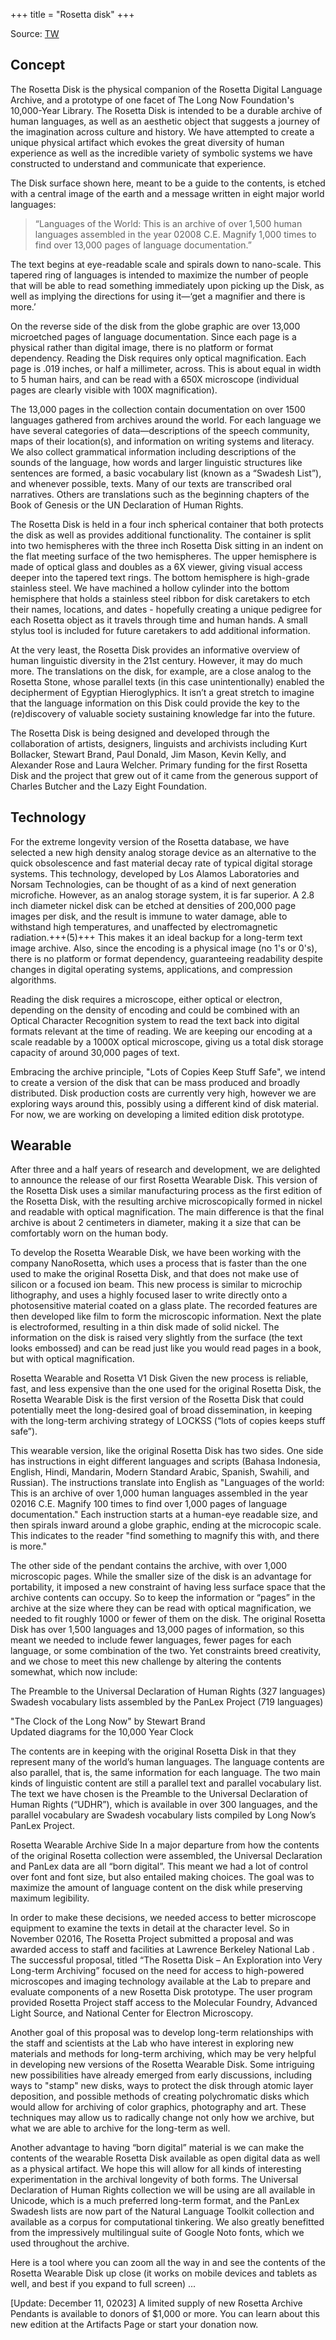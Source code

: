 +++
title = "Rosetta disk"
+++

Source: [TW](https://rosettaproject.org/disk/concept/)

## Concept

The Rosetta Disk is the physical companion of the Rosetta Digital Language Archive, and a prototype of one facet of The Long Now Foundation's 10,000-Year Library. The Rosetta Disk is intended to be a durable archive of human languages, as well as an aesthetic object that suggests a journey of the imagination across culture and history. We have attempted to create a unique physical artifact which evokes the great diversity of human experience as well as the incredible variety of symbolic systems we have constructed to understand and communicate that experience.

The Disk surface shown here, meant to be a guide to the contents, is etched with a central image of the earth and a message written in eight major world languages:

> “Languages of the World: This is an archive of over 1,500 human languages assembled in the year 02008 C.E. Magnify 1,000 times to find over 13,000 pages of language documentation.” 

The text begins at eye-readable scale and spirals down to nano-scale. This tapered ring of languages is intended to maximize the number of people that will be able to read something immediately upon picking up the Disk, as well as implying the directions for using it—‘get a magnifier and there is more.’

On the reverse side of the disk from the globe graphic are over 13,000 microetched pages of language documentation. Since each page is a physical rather than digital image, there is no platform or format dependency. Reading the Disk requires only optical magnification. Each page is .019 inches, or half a millimeter, across. This is about equal in width to 5 human hairs, and can be read with a 650X microscope (individual pages are clearly visible with 100X magnification).

The 13,000 pages in the collection contain documentation on over 1500 languages gathered from archives around the world. For each language we have several categories of data—descriptions of the speech community, maps of their location(s), and information on writing systems and literacy. We also collect grammatical information including descriptions of the sounds of the language, how words and larger linguistic structures like sentences are formed, a basic vocabulary list (known as a “Swadesh List”), and whenever possible, texts. Many of our texts are transcribed oral narratives. Others are translations such as the beginning chapters of the Book of Genesis or the UN Declaration of Human Rights.

The Rosetta Disk is held in a four inch spherical container that both protects the disk as well as provides additional functionality. The container is split into two hemispheres with the three inch Rosetta Disk sitting in an indent on the flat meeting surface of the two hemispheres. The upper hemisphere is made of optical glass and doubles as a 6X viewer, giving visual access deeper into the tapered text rings. The bottom hemisphere is high-grade stainless steel. We have machined a hollow cylinder into the bottom hemisphere that holds a stainless steel ribbon for disk caretakers to etch their names, locations, and dates - hopefully creating a unique pedigree for each Rosetta object as it travels through time and human hands. A small stylus tool is included for future caretakers to add additional information.

At the very least, the Rosetta Disk provides an informative overview of human linguistic diversity in the 21st century. However, it may do much more. The translations on the disk, for example, are a close analog to the Rosetta Stone, whose parallel texts (in this case unintentionally) enabled the decipherment of Egyptian Hieroglyphics. It isn’t a great stretch to imagine that the language information on this Disk could provide the key to the (re)discovery of valuable society sustaining knowledge far into the future.

The Rosetta Disk is being designed and developed through the collaboration of artists, designers, linguists and archivists including Kurt Bollacker, Stewart Brand, Paul Donald, Jim Mason, Kevin Kelly, and Alexander Rose and Laura Welcher. Primary funding for the first Rosetta Disk and the project that grew out of it came from the generous support of Charles Butcher and the Lazy Eight Foundation.

## Technology
For the extreme longevity version of the Rosetta database, we have selected a new high density analog storage device as an alternative to the quick obsolescence and fast material decay rate of typical digital storage systems. This technology, developed by Los Alamos Laboratories and Norsam Technologies, can be thought of as a kind of next generation microfiche. However, as an analog storage system, it is far superior. A 2.8 inch diameter nickel disk can be etched at densities of 200,000 page images per disk, and the result is immune to water damage, able to withstand high temperatures, and unaffected by electromagnetic radiation.+++(5)+++ This makes it an ideal backup for a long-term text image archive. Also, since the encoding is a physical image (no 1's or 0's), there is no platform or format dependency, guaranteeing readability despite changes in digital operating systems, applications, and compression algorithms.

Reading the disk requires a microscope, either optical or electron, depending on the density of encoding and could be combined with an Optical Character Recognition system to read the text back into digital formats relevant at the time of reading. We are keeping our encoding at a scale readable by a 1000X optical microscope, giving us a total disk storage capacity of around 30,000 pages of text.

Embracing the archive principle, "Lots of Copies Keep Stuff Safe", we intend to create a version of the disk that can be mass produced and broadly distributed. Disk production costs are currently very high, however we are exploring ways around this, possibly using a different kind of disk material. For now, we are working on developing a limited edition disk prototype.

## Wearable
After three and a half years of research and development, we are delighted to announce the release of our first Rosetta Wearable Disk. This version of the Rosetta Disk uses a similar manufacturing process as the first edition of the Rosetta Disk, with the resulting archive microscopically formed in nickel and readable with optical magnification. The main difference is that the final archive is about 2 centimeters in diameter, making it a size that can be comfortably worn on the human body.

To develop the Rosetta Wearable Disk, we have been working with the company NanoRosetta, which uses a process that is faster than the one used to make the original Rosetta Disk, and that does not make use of silicon or a focused ion beam. This new process is similar to microchip lithography, and uses a highly focused laser to write directly onto a photosensitive material coated on a glass plate. The recorded features are then developed like film to form the microscopic information. Next the plate is electroformed, resulting in a thin disk made of solid nickel. The information on the disk is raised very slightly from the surface (the text looks embossed) and can be read just like you would read pages in a book, but with optical magnification.

Rosetta Wearable and Rosetta V1 Disk
Given the new process is reliable, fast, and less expensive than the one used for the original Rosetta Disk, the Rosetta Wearable Disk is the first version of the Rosetta Disk that could potentially meet the long-desired goal of broad dissemination, in keeping with the long-term archiving strategy of LOCKSS (“lots of copies keeps stuff safe”).

This wearable version, like the original Rosetta Disk has two sides. One side has instructions in eight different languages and scripts (Bahasa Indonesia, English, Hindi, Mandarin, Modern Standard Arabic, Spanish, Swahili, and Russian). The instructions translate into English as "Languages of the world: This is an archive of over 1,000 human languages assembled in the year 02016 C.E. Magnify 100 times to find over 1,000 pages of language documentation." Each instruction starts at a human-eye readable size, and then spirals inward around a globe graphic, ending at the microcopic scale. This indicates to the reader "find something to magnify this with, and there is more."

The other side of the pendant contains the archive, with over 1,000 microscopic pages. While the smaller size of the disk is an advantage for portability, it imposed a new constraint of having less surface space that the archive contents can occupy. So to keep the information or “pages” in the archive at the size where they can be read with optical magnification, we needed to fit roughly 1000 or fewer of them on the disk. The original Rosetta Disk has over 1,500 languages and 13,000 pages of information, so this meant we needed to include fewer languages, fewer pages for each language, or some combination of the two. Yet constraints breed creativity, and we chose to meet this new challenge by altering the contents somewhat, which now include:

The Preamble to the Universal Declaration of Human Rights (327 languages)  
Swadesh vocabulary lists assembled by the PanLex Project (719 languages)  

"The Clock of the Long Now" by Stewart Brand  
Updated diagrams for the 10,000 Year Clock  

The contents are in keeping with the original Rosetta Disk in that they represent many of the world’s human languages. The language contents are also parallel, that is, the same information for each language. The two main kinds of linguistic content are still a parallel text and parallel vocabulary list. The text we have chosen is the Preamble to the Universal Declaration of Human Rights (“UDHR”), which is available in over 300 languages, and the parallel vocabulary are Swadesh vocabulary lists compiled by Long Now’s PanLex Project.

Rosetta Wearable Archive Side
In a major departure from how the contents of the original Rosetta collection were assembled, the Universal Declaration and PanLex data are all “born digital”. This meant we had a lot of control over font and font size, but also entailed making choices. The goal was to maximize the amount of language content on the disk while preserving maximum legibility.

In order to make these decisions, we needed access to better microscope equipment to examine the texts in detail at the character level. So in November 02016, The Rosetta Project submitted a proposal and was awarded access to staff and facilities at Lawrence Berkeley National Lab . The successful proposal, titled “The Rosetta Disk – An Exploration into Very Long-term Archiving” focused on the need for access to high-powered microscopes and imaging technology available at the Lab to prepare and evaluate components of a new Rosetta Disk prototype. The user program provided Rosetta Project staff access to the Molecular Foundry, Advanced Light Source, and National Center for Electron Microscopy.

Another goal of this proposal was to develop long-term relationships with the staff and scientists at the Lab who have interest in exploring new materials and methods for long-term archiving, which may be very helpful in developing new versions of the Rosetta Wearable Disk. Some intriguing new possibilities have already emerged from early discussions, including ways to "stamp" new disks, ways to protect the disk through atomic layer deposition, and possible methods of creating polychromatic disks which would allow for archiving of color graphics, photography and art. These techniques may allow us to radically change not only how we archive, but what we are able to archive for the long-term as well.

Another advantage to having “born digital” material is we can make the contents of the wearable Rosetta Disk available as open digital data as well as a physical artifact. We hope this will allow for all kinds of interesting experimentation in the archival longevity of both forms. The Universal Declaration of Human Rights collection we will be using are all available in Unicode, which is a much preferred long-term format, and the PanLex Swadesh lists are now part of the Natural Language Toolkit collection and available as a corpus for computational tinkering. We also greatly benefitted from the impressively multilingual suite of Google Noto fonts, which we used throughout the archive.

Here is a tool where you can zoom all the way in and see the contents of the Rosetta Wearable Disk up close (it works on mobile devices and tablets as well, and best if you expand to full screen) ...

[Update: December 11, 02023] A limited supply of new Rosetta Archive Pendants is available to donors of $1,000 or more. You can learn about this new edition at the Artifacts Page or start your donation now.